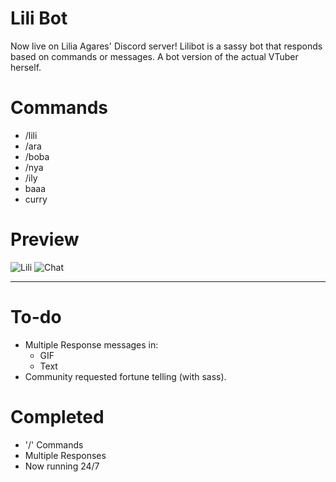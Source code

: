 # Lili Bot

Now live on Lilia Agares' Discord server! Lilibot is a sassy bot that responds based on commands or messages. A bot version of the actual VTuber herself. 

# Commands 

- /lili
- /ara 
- /boba
- /nya
- /ily
- baaa
- curry

# Preview 

![Lili](https://imgur.com/Wfoi4lO.jpg)
![Chat](https://imgur.com/DiOQA5L.jpg)

_________________________________

# To-do

- Multiple Response messages in:
    - GIF
    - Text
- Community requested fortune telling (with sass). 

# Completed 

- '/' Commands
- Multiple Responses 
- Now running 24/7